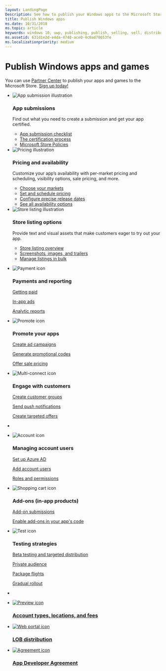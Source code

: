 ```yaml
---
layout: LandingPage
Description: See how to publish your Windows apps to the Microsoft Store.
title: Publish Windows apps
ms.date: 10/31/2018
ms.topic: article
keywords: windows 10, uwp, publishing, publish, selling, sell, distribute, distributing, store, dashboard
ms.assetid: 631d1e2d-e4da-4740-ace0-4c0ad78653fe
ms.localizationpriority: medium
---
```

# Publish Windows apps and games  
 
You can use [Partner Center](https://partner.microsoft.com/dashboard) to publish your apps and games to the Microsoft Store. <a href="//developer.microsoft.com/store/register">Sign up today!</a>
<br>
<ul id="cardtypes-K" class="cardsK panelContent">
    <li>
        <div class="cardSize">
            <div class="cardPadding">
                <div class="card">
                    <div class="cardImageOuter">
                        <div class="cardImage bgdAccent1">
                            <img src="//docs.microsoft.com/media/illustrations/teams-fast-track.svg" alt="App submission illustration" data-linktype="external" class="x-hidden-focus">
                        </div>
                    </div>
                    <div class="cardText">
                        <h3>App submissions</h3>
                        <p>Find out what you need to create a submission and get your app certified.</p>
                        <ul>
                        <li><a href="app-submissions.md">App submission checklist</a></li>
                        <li><a href="the-app-certification-process.md">The certification process</a></li>                      
                        <li><a href="//docs.microsoft.com/legal/windows/agreements/store-policies">Microsoft Store Policies</a></li>   
                    </ul>
                    </div>
                </div>
            </div>
        </div>
    </li>
    <li>
        <div class="cardSize">
            <div class="cardPadding">
                <div class="card">
                    <div class="cardImageOuter">
                        <div class="cardImage bgdAccent1">
                            <img src="//docs.microsoft.com/media/illustrations/bcs-partner-advanced-management- billing-7.svg" alt="Pricing illustration" data-linktype="external" class="x-hidden-focus">
                        </div>
                    </div>
                    <div class="cardText">
                    <h3>Pricing and availability</h3>
                    <p>Customize your app’s availability with per-market pricing and scheduling, visibility options, sale pricing, and more.</p>
                    <ul>
                        <li><a href="define-pricing-and-market-selection.md">Choose your markets</a></li>
                        <li><a href="set-and-schedule-app-pricing.md">Set and schedule pricing </a></li>
                        <li><a href="configure-precise-release-scheduling.md">Configure precise release dates</a></li>
                        <li><a href="set-app-pricing-and-availability.md">See all availability options</a></li>
                    </ul>
                  </div>
                </div>
            </div>
        </div>
    </li>
    <li>
        <div class="cardSize">
            <div class="cardPadding">
                <div class="card">
                    <div class="cardImageOuter">
                        <div class="cardImage bgdAccent1">
                            <img src="https://docs.microsoft.com/media/illustrations/biztalk-get-started-scenarios.svg" alt="Store listing illustration" data-linktype="external" class="x-hidden-focus">
                        </div>
                    </div>
                    <div class="cardText">
                        <h3>Store listing options</h3>
                        <p>Provide text and visual assets that make customers eager to try out your app.</p>
                        <ul>
                            <li><a href="create-app-store-listings.md">Store listing overview</a></li>
                            <li><a href="app-screenshots-and-images.md">Screenshots, images, and trailers</a></li>
                              <li><a href="import-and-export-store-listings.md">Manage listings in bulk </a></li>
                        </ul>
                    </div>
                </div>
            </div>
        </div>
    </li>
</ul>

<ul class="panelContent cardsF">
<li>
    <div class="cardSize">
        <div class="cardPadding">
            <div class="card">
                <div class="cardImageOuter">
                    <div class="cardImage">
                        <img src="//docs.microsoft.com/media/common/i_billing.svg" alt="Payment icon"/>
                    </div>
                </div>
                <div class="cardText">
                    <h3>Payments and reporting</h3>                  
                    <p><a href="getting-paid-apps.md">Getting paid</a></p>
                    <p><a href="in-app-ads.md">In-app ads</a></p>
                    <p><a href="analytics.md">Analytic reports</a></p>                   
                </div>
            </div>
        </div>
    </div>
  </li>
  <li>
    <div class="cardSize">
        <div class="cardPadding">
            <div class="card">
                <div class="cardImageOuter">
                    <div class="cardImage">
                        <img src="//docs.microsoft.com/media/common/i_whats-new.svg" alt="Promote icon"/>
                    </div>
                </div>
                <div class="cardText">
                    <h3>Promote your apps</h3>   
                    <p><a href="create-an-ad-campaign-for-your-app.md">Create ad campaigns</a></p>
                    <p><a href="generate-promotional-codes.md">Generate promotional codes</a></p>
                    <p><a href="put-apps-and-add-ons-on-sale.md">Offer sale pricing</a></p>
                </div>
            </div>
        </div>
    </div>
  </li>
<li>
    <div class="cardSize">
        <div class="cardPadding">
            <div class="card">
                <div class="cardImageOuter">
                    <div class="cardImage">
                        <img src="//docs.microsoft.com/media/common/i_multi-connect.svg" alt="Multi-connect icon"/>
                    </div>
                </div>
                <div class="cardText">
                    <h3>Engage with customers</h3>
                    <p><a href="create-customer-groups.md">Create customer groups</a></p>
                    <p><a href="send-push-notifications-to-your-apps-customers.md">Send push notifications</a></p>
                    <p><a href="use-targeted-offers-to-maximize-engagement-and-conversions.md">Create targeted offers</a></p>
                </div>
            </div>
        </div>
    </div>
  </li>
  <li>
</ul>

<ul class="panelContent cardsF">
<li>
    <div class="cardSize">
        <div class="cardPadding">
            <div class="card">
                <div class="cardImageOuter">
                    <div class="cardImage">
                        <img src="//docs.microsoft.com/media/common/i_configure-teams.svg" alt="Account icon"/>
                    </div>
                </div>
                <div class="cardText">
                    <h3>Managing account users</h3>                    
                    <p><a href="associate-azure-ad-with-dev-center.md">Set up Azure AD</a></p>
                    <p><a href="add-users-groups-and-azure-ad-applications.md">Add account users</a></p>
                    <p><a href="set-custom-permissions-for-account-users.md">Roles and permissions</a></p>                   
                </div>
            </div>
        </div>
    </div>
  </li>
  <li>
    <div class="cardSize">
        <div class="cardPadding">
            <div class="card">
                <div class="cardImageOuter">
                    <div class="cardImage">
                        <img src="//docs.microsoft.com/media/common/i_extend.svg" alt="Shopping cart icon"/>
                    </div>
                </div>
                <div class="cardText">
                    <h3>Add-ons (in-app products)</h3>      
                    <p><a href="add-on-submissions.md">Add-on submissions</a></p>
                    <p><a href="../monetize/in-app-purchases-and-trials.md">Enable add-ons in your app's code</a></p>
                </div>
            </div>
        </div>
    </div>
  </li>
<li>
    <div class="cardSize">
        <div class="cardPadding">
            <div class="card">
                <div class="cardImageOuter">
                    <div class="cardImage">
                        <img src="//docs.microsoft.com/media/common/i_continuous-testing.svg" alt="Test icon"/>
                    </div>
                </div>
                <div class="cardText">
                    <h3>Testing strategies</h3>
                    <p><a href="beta-testing-and-targeted-distribution.md">Beta testing and targeted distribution</a></p>
                    <p><a href="choose-visibility-options.md#audience">Private audience</a></p>
                    <p><a href="package-flights.md">Package flights</a></p>
                     <p><a href="gradual-package-rollout.md">Gradual rollout</a></p>
                </div>
            </div>
        </div>
    </div>
  </li>
  <li>
</ul>

<div class="container">
    <ul class="cardsY panelContent featuredContent">
       <li>
            <a href="account-types-locations-and-fees.md">
                <div class="cardSize">
                    <div class="cardPadding">
                        <div class="card">
                            <div class="cardImageOuter">
                                <div class="cardImage">
                                    <img data-hoverimage="//docs.microsoft.com//media/common/i_preview.svg" src="//docs.microsoft.com//media/common/i_preview.svg" alt="Preview icon" />
                                </div>
                            </div>
                            <div class="cardText">
                                <h3>Account types, locations, and fees</h3>
                            </div>
                        </div>
                    </div>
                </div>
            </a>
        </li>
        <li>
            <a href="distribute-lob-apps-to-enterprises.md">
                <div class="cardSize">
                    <div class="cardPadding">
                        <div class="card">
                            <div class="cardImageOuter">
                                <div class="cardImage">
                                    <img data-hoverimage="//docs.microsoft.com/media/common/i_portal.svg" src="//docs.microsoft.com/media/common/i_portal.svg" alt="Web portal icon" />
                                </div>
                            </div>
                            <div class="cardText">
                                <h3>LOB distribution</h3>
                            </div>
                        </div>
                    </div>
                </div>
            </a>
        </li>
        <li>
            <a href="//docs.microsoft.com/legal/windows/agreements/app-developer-agreement">
                <div class="cardSize">
                    <div class="cardPadding">
                        <div class="card">
                            <div class="cardImageOuter">
                                <div class="cardImage">
                                    <img data-hoverimage="//docs.microsoft.com/media/common/i_learn-about.svg" src="//docs.microsoft.com//media/common/i_learn-about.svg" alt="Agreement icon" />
                                </div>
                            </div>
                            <div class="cardText">
                                <h3>App Developer Agreement</h3>
                            </div>
                        </div>
                    </div>
                </div>
            </a>
        </li>
    </ul>
</div>
